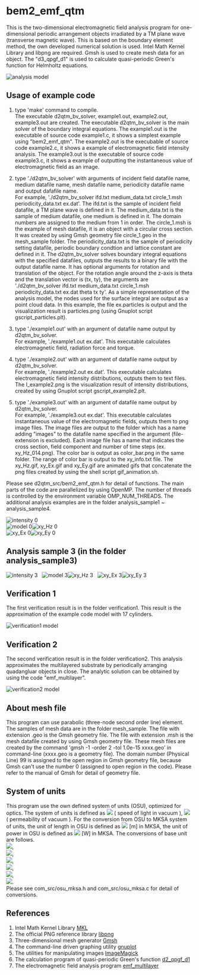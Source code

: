 # bem2_emf_qtm  

This is the two-dimensional electromagnetic field analysis program for one-dimensional periodic arrangement objects irradiated by a TM plane wave (transverse magnetic wave). This is based on the boundary element method, the own developed numerical solution is used.
Intel Math Kernel Library and libpng are required. 
Gmsh is used to create mesh data for an object. 
The "d3_qpgf_d1" is used to calculate quasi-periodic Green's function for Helmholtz equations.  

![analysis model](analysis_model.png "analysis_model (analysis_model.png)")  


## Usage of example code  

1. type 'make' command to compile.  
   The executable d2qtm_bv_solver, example1.out, example2.out, example3.out are created. 
   The executable d2qtm_bv_solver is the main solver of the boundary integral equations. 
   The example1.out is the executable of source code example1.c, it shows a simplest example using "bem2_emf_qtm". 
   The example2.out is the execubable of source code example2.c, it shows a example of electromagnetic field intensity analysis. 
   The example3.out is the executable of source code example3.c, it shows a example of outputting the instantaneous value of electromagnetic field as an image.  
   
2. type './d2qtm_bv_solver' with arguments of incident field datafile name, medium datafile name, mesh datafile name, periodicity datafile name and output dafafile name.  
   For example, './d2qtm_bv_solver ifd.txt medium_data.txt circle_1.msh periodicity_data.txt ex.dat'. 
   The ifd.txt is the sample of incident field datafile, a TM plane wave is defined in it. 
   The medium_data.txt is the sample of medium datafile, one medium is defined in it. The domain numbers are assigned to the medium from 1 in order. 
   The circle_1.msh is the example of mesh datafile, it is an object with a circular cross section. 
   It was created by using Gmsh geometry file circle_1.geo in the mesh_sample folder. 
   The periodicity_data.txt is the sample of periodicity setting datafile, periodic boundary condtion and lattice constant are defined in it. 
   The d2qtm_bv_solver solves boundary integral equations with the specified datafiles, outputs the results to a binary file with the output datafile name. 
   It has optional arguments for rotation and translation of the object. For the rotation angle around the z-axis is theta and the translation vector is (tx, ty), the arguments are './d2qtm_bv_solver ifd.txt medium_data.txt circle_1.msh periodicity_data.txt ex.dat theta tx ty'. 
   As a simple representation of the analysis model, the nodes used for the surface integral are output as a point cloud data. 
   In this example, the file ex.particles is output and the visualization result is particles.png (using Gnuplot script gscript_particles.plt).  
   
3. type './example1.out' with an argument of datafile name output by d2qtm_bv_solver.  
   For example, './example1.out ex.dat'. This executable calculates electromagnetic field, radiation force and torque.  
   
4. type './example2.out' with an argument of datafile name output by d2qtm_bv_solver.  
   For example, './example2.out ex.dat'. This executable calculates electromagnetic field intensity distributions, outputs them to text files. 
   The I_example2.png is the visualization result of intensity distributions, created by using Gnuplot script gscript_example2.plt.  
   
5. type './example3.out' with an argument of datafile name output by d2qtm_bv_solver.  
   For example, './example3.out ex.dat'. This executable calculates instantaneous value of the electromagnetic fields, outputs them to png image files. 
   The image files are output to the folder which has a name adding "images" to the datafile name specified in the argument (file-extension is excluded). 
   Each image file has a name that indicates the cross section, field component and number of time steps (ex. xy_Hz_014.png). 
   The color bar is output as color_bar.png in the same folder. 
   The range of color bar is output to the xy_info.txt file. 
   The xy_Hz.gif, xy_Ex.gif and xy_Ey.gif are animated gifs that concatenate the png files created by using the shell script gif_animation.sh.  

Please see d2qtm_src/bem2_emf_qtm.h for detail of functions. 
The main parts of the code are parallelized by using OpenMP. 
The number of threads is controlled by the environment variable OMP_NUM_THREADS. 
The additional analysis examples are in the folder analysis_sample1 ~ analysis_sample4.

![intensity 0](I_example2.png "intensity distributions (I_example2.png)")  
![model 0](particles.png "unit object (particles.png)")![xy_Hz 0](xy_Hz.gif "instantaneous value of the H_z (xy_Hz.gif)")  
![xy_Ex 0](xy_Ex.gif "instantaneous value of the E_x (xy_Ex.gif)")![xy_Ey 0](xy_Ey.gif "instantaneous value of the E_y (xy_Ey.gif)")  


## Analysis sample 3 (in the folder analysis_sample3)  

![intensity 3](analysis_sample3/I_example2.png "intensity distributions (analysis_sample3/I_example2.png)")  
![model 3](analysis_sample3/particles.png "unit object (analysis_sample3/particles.png)")![xy_Hz 3](analysis_sample3/xy_Hz.gif "instantaneous value of the H_z (analysis_sample3/xy_Hz.gif)")  
![xy_Ex 3](analysis_sample3/xy_Ex.gif "instantaneous value of the E_x (analysis_sample3/xy_Ex.gif)")![xy_Ey 3](analysis_sample3/xy_Ey.gif "instantaneous value of the E_y (analysis_sample3/xy_Ey.gif)")  


## Verification 1

The first verification result is in the folder verification1. 
This result is the approximation of the example code model with 17 cylinders.  

![verification1 model](verification1/model_image.png "verification 1 model (verification1/model_image.png)")  


## Verification 2  

The second verification result is in the folder verification2. 
This analysis approximates the multilayered substrate by periodically arranging quadangluar objects in close. 
The analytic solution can be obtained by using the code "emf_multilayer".

![verification2 model](verification2/particles.png "unit object (verification2/particles.png)")  


## About mesh file

This program can use parabolic (three-node second order line) element. 
The samples of mesh data are in the folder mesh_sample. 
The file with extension .geo is the Gmsh geometry file. 
The file with extension .msh is the mesh datafile created by using Gmsh geometry file. 
These mesh files are created by the command 'gmsh -1 -order 2 -tol 1.0e-15 xxxx.geo' in command-line (xxxx.geo is a geometry file). 
The domain number (Physical Line) 99 is assigned to the open region in Gmsh geometry file, because Gmsh can't use the number 0 (assigned to open region in the code). 
Please refer to the manual of Gmsh for detail of geometry file.  


## System of units  

This program use the own defined system of units (OSU), optimized for optics. 
The system of units is defined as <img src="https://latex.codecogs.com/gif.latex?c_0=1"> ( speed of light in vacuum ), 
<img src="https://latex.codecogs.com/gif.latex?\mu_0=1"> ( permeability of vacuum ). 
For the conversion from OSU to MKSA system of units, the unit of length in OSU is defined as 
<img src="https://latex.codecogs.com/gif.latex?1\times10^{-6}"> [m] in MKSA, the unit of power in OSU is defined as
<img src="https://latex.codecogs.com/gif.latex?1\times10^{-3}"> [W] in MKSA. The conversions of base unit are follows.  
<img src="https://latex.codecogs.com/gif.latex?a=1\times10^{-6}">,  
<img src="https://latex.codecogs.com/gif.latex?b=1\times10^{-3}">,  
<img src="https://latex.codecogs.com/gif.latex?a\,\mathrm{[m]}=1\,\mathrm{[L]}">,  
<img src="https://latex.codecogs.com/gif.latex?\frac{ab}{c_0^3}\,\mathrm{[kg]}=1\,\mathrm{[M]}">,  
<img src="https://latex.codecogs.com/gif.latex?\frac{a}{c_0}\,\mathrm{[s]}=1\,\mathrm{[T]}">,  
<img src="https://latex.codecogs.com/gif.latex?\sqrt{\frac{b}{c_0\mu_0}}\,\mathrm{[A]}=1\,\mathrm{[I]}">.  
Please see com_src/osu_mksa.h and com_src/osu_mksa.c for detail of conversions.  


## References  

1. Intel Math Kernel Library [MKL](https://software.intel.com/mkl)  
2. The official PNG reference library [libpng](http://www.libpng.org/pub/png/libpng.html)  
3. Three-dimensional mesh generator [Gmsh](https://gmsh.info/)  
4. The command-line driven graphing utility [gnuplot](http://www.gnuplot.info/)  
5. The utilities for manipulating images [ImageMagick](https://imagemagick.org/)  
6. The calculation program of quasi-periodic Green's function [d2_qpgf_d1](https://github.com/akohta/d2_qpgf_d1)
7. The electromagnetic field analysis program [emf_multilayer](https://github.com/akohta/emf_multilayer)  
